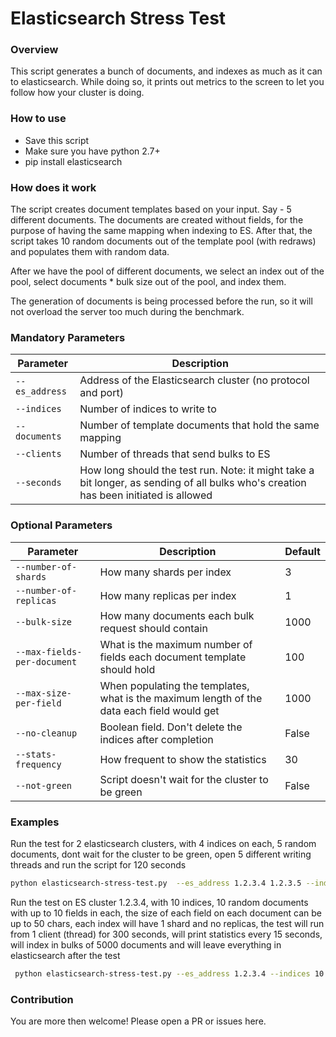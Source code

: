 # Elasticsearch Stress Test

### Overview
This script generates a bunch of documents, and indexes as much as it can to elasticsearch. While doing so, it prints out metrics to the screen to let you follow how your cluster is doing.

### How to use
* Save this script
* Make sure you have python 2.7+
* pip install elasticsearch

### How does it work
The script creates document templates based on your input. Say - 5 different documents.
The documents are created without fields, for the purpose of having the same mapping when indexing to ES.
After that, the script takes 10 random documents out of the template pool (with redraws) and populates them with random data.

After we have the pool of different documents, we select an index out of the pool, select documents * bulk size out of the pool, and index them.

The generation of documents is being processed before the run, so it will not overload the server too much during the benchmark.

### Mandatory Parameters
| Parameter | Description |
| --- | --- |
| `--es_address` | Address of the Elasticsearch cluster (no protocol and port) |
| `--indices` | Number of indices to write to |
| `--documents` | Number of template documents that hold the same mapping |
| `--clients` | Number of threads that send bulks to ES |
| `--seconds` | How long should the test run. Note: it might take a bit longer, as sending of all bulks who's creation has been initiated is allowed |


### Optional Parameters
| Parameter | Description | Default
| --- | --- | --- |
| `--number-of-shards` | How many shards per index |3|
| `--number-of-replicas` | How many replicas per index |1|
| `--bulk-size` | How many documents each bulk request should contain |1000|
| `--max-fields-per-document` | What is the maximum number of fields each document template should hold |100|
| `--max-size-per-field` | When populating the templates, what is the maximum length of the data each field would get |1000|
| `--no-cleanup` | Boolean field. Don't delete the indices after completion |False|
| `--stats-frequency` | How frequent to show the statistics |30|
| `--not-green` | Script doesn't wait for the cluster to be green |False|


### Examples
Run the test for 2 elasticsearch clusters, with 4 indices on each, 5 random documents, dont wait for the cluster to be green, open 5 different writing threads and run the script for 120 seconds
```bash
python elasticsearch-stress-test.py  --es_address 1.2.3.4 1.2.3.5 --indices 4 --documents 5 --seconds 120 --not-green --clients 5
```

Run the test on ES cluster 1.2.3.4, with 10 indices, 10 random documents with up to 10 fields in each, the size of each field on each document can be up to 50 chars, each index will have 1 shard and no replicas, the test will run from 1 client (thread) for 300 seconds, will print statistics every 15 seconds, will index in bulks of 5000 documents and will leave everything in elasticsearch after the test
```bash
 python elasticsearch-stress-test.py --es_address 1.2.3.4 --indices 10 --documents 10 --clients 1 --seconds 300 --number-of-shards 1 --number-of-replicas 0 --bulk-size 5000 --max-fields-per-document 10 --max-size-per-field 50 --no-cleanup --stats-frequency 15
```

### Contribution
You are more then welcome!
Please open a PR or issues here.

